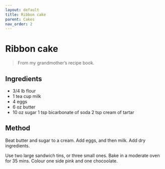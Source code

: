 ```yaml
---
layout: default
title: Ribbon cake
parent: Cakes
nav_order: 2
---
```


# Ribbon cake

> From my grandmother’s recipe book.

## Ingredients

* 3/4 lb flour
* 1 tea cup milk
* 4 eggs
* 6 oz butter
* 10 oz sugar
1 tsp bicarbonate of soda
2 tsp cream of tartar

## Method

Beat butter and sugar to a cream. 
Add eggs, and then milk. Add dry ingredients.

Use two large sandwich tins, or three small ones.
Bake in a moderate oven for 35 mins. Colour 
one side pink and one chocoolate. 
